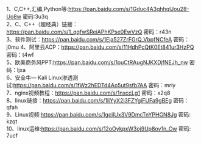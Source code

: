 1、C,C++,汇编,Python等:https://pan.baidu.com/s/1Gduc4A3qhhqlJou28-Uo8w 密码:3u3q  
2、C、C++（超经典）链接：https://pan.baidu.com/s/1_qqfwSReiAPhKPse0EwVzQ 密码：r43n  
3、软件测试：https://pan.baidu.com/s/1Eja527ZrFGrQ_VbpfNCfeA 密码：j0mu 
4、阿里云ACP：https://pan.baidu.com/s/11HdhPcQtK0Et841ur3HzPQ 密码：t4wf  
5、欧美商务风PPT:https://pan.baidu.com/s/1ouCtRAugNJKXDjfNEJh_nw 密码：ljxa    
6、安全牛— Kali Linux渗透测试:https://pan.baidu.com/s/1fWz2hEDTd4Ao5ut9sfb7AA 密码：mriy  
7、nginx视频教程：https://pan.baidu.com/s/1nxccLg1 密码：x2q8  
8、linux链接：https://pan.baidu.com/s/1liYyX2l3FZYgiFUFa9gBEg 密码：qfah  
9、Linux视频:https://pan.baidu.com/s/1gcjIUx3V9DmcTnYPHGN8Jg 密码: kzqt  
10、linux运维:https://pan.baidu.com/s/12oOykpxW3oj9Up8ov1n_Ow 密码: 7ucf  
